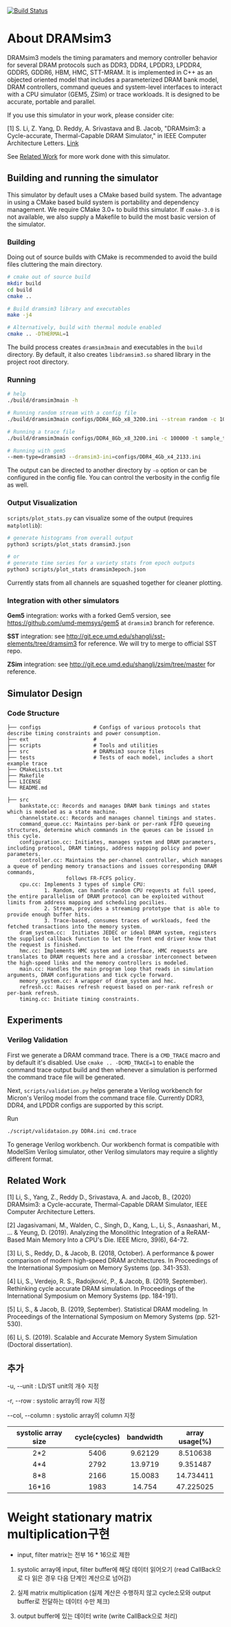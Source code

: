 [![Build Status](https://travis-ci.com/umd-memsys/DRAMsim3.svg?branch=master)](https://travis-ci.com/umd-memsys/DRAMsim3)

# About DRAMsim3

DRAMsim3 models the timing paramaters and memory controller behavior for several DRAM protocols such as DDR3, DDR4, LPDDR3, LPDDR4, GDDR5, GDDR6, HBM, HMC, STT-MRAM. It is implemented in C++ as an objected oriented model that includes a parameterized DRAM bank model, DRAM controllers, command queues and system-level interfaces to interact with a CPU simulator (GEM5, ZSim) or trace workloads. It is designed to be accurate, portable and parallel.
    
If you use this simulator in your work, please consider cite:

[1] S. Li, Z. Yang, D. Reddy, A. Srivastava and B. Jacob, "DRAMsim3: a Cycle-accurate, Thermal-Capable DRAM Simulator," in IEEE Computer Architecture Letters. [Link](https://ieeexplore.ieee.org/document/8999595)

See [Related Work](#related-work) for more work done with this simulator.


## Building and running the simulator

This simulator by default uses a CMake based build system.
The advantage in using a CMake based build system is portability and dependency management.
We require CMake 3.0+ to build this simulator.
If `cmake-3.0` is not available,
we also supply a Makefile to build the most basic version of the simulator.

### Building

Doing out of source builds with CMake is recommended to avoid the build files cluttering the main directory.

```bash
# cmake out of source build
mkdir build
cd build
cmake ..

# Build dramsim3 library and executables
make -j4

# Alternatively, build with thermal module enabled
cmake .. -DTHERMAL=1

```

The build process creates `dramsim3main` and executables in the `build` directory.
By default, it also creates `libdramsim3.so` shared library in the project root directory.

### Running

```bash
# help
./build/dramsim3main -h

# Running random stream with a config file
./build/dramsim3main configs/DDR4_8Gb_x8_3200.ini --stream random -c 100000 

# Running a trace file
./build/dramsim3main configs/DDR4_8Gb_x8_3200.ini -c 100000 -t sample_trace.txt

# Running with gem5
--mem-type=dramsim3 --dramsim3-ini=configs/DDR4_4Gb_x4_2133.ini

```

The output can be directed to another directory by `-o` option
or can be configured in the config file.
You can control the verbosity in the config file as well.

### Output Visualization

`scripts/plot_stats.py` can visualize some of the output (requires `matplotlib`):

```bash
# generate histograms from overall output
python3 scripts/plot_stats dramsim3.json

# or
# generate time series for a variety stats from epoch outputs
python3 scripts/plot_stats dramsim3epoch.json
```

Currently stats from all channels are squashed together for cleaner plotting.

### Integration with other simulators

**Gem5** integration: works with a forked Gem5 version, see https://github.com/umd-memsys/gem5 at `dramsim3` branch for reference.

**SST** integration: see http://git.ece.umd.edu/shangli/sst-elements/tree/dramsim3 for reference. We will try to merge to official SST repo.

**ZSim** integration: see http://git.ece.umd.edu/shangli/zsim/tree/master for reference.

## Simulator Design

### Code Structure

```
├── configs                 # Configs of various protocols that describe timing constraints and power consumption.
├── ext                     # 
├── scripts                 # Tools and utilities
├── src                     # DRAMsim3 source files
├── tests                   # Tests of each model, includes a short example trace
├── CMakeLists.txt
├── Makefile
├── LICENSE
└── README.md

├── src  
    bankstate.cc: Records and manages DRAM bank timings and states which is modeled as a state machine.
    channelstate.cc: Records and manages channel timings and states.
    command_queue.cc: Maintains per-bank or per-rank FIFO queueing structures, determine which commands in the queues can be issued in this cycle.
    configuration.cc: Initiates, manages system and DRAM parameters, including protocol, DRAM timings, address mapping policy and power parameters.
    controller.cc: Maintains the per-channel controller, which manages a queue of pending memory transactions and issues corresponding DRAM commands, 
                   follows FR-FCFS policy.
    cpu.cc: Implements 3 types of simple CPU: 
            1. Random, can handle random CPU requests at full speed, the entire parallelism of DRAM protocol can be exploited without limits from address mapping and scheduling pocilies. 
            2. Stream, provides a streaming prototype that is able to provide enough buffer hits.
            3. Trace-based, consumes traces of workloads, feed the fetched transactions into the memory system.
    dram_system.cc:  Initiates JEDEC or ideal DRAM system, registers the supplied callback function to let the front end driver know that the request is finished. 
    hmc.cc: Implements HMC system and interface, HMC requests are translates to DRAM requests here and a crossbar interconnect between the high-speed links and the memory controllers is modeled.
    main.cc: Handles the main program loop that reads in simulation arguments, DRAM configurations and tick cycle forward.
    memory_system.cc: A wrapper of dram_system and hmc.
    refresh.cc: Raises refresh request based on per-rank refresh or per-bank refresh.
    timing.cc: Initiate timing constraints.
```

## Experiments

### Verilog Validation

First we generate a DRAM command trace.
There is a `CMD_TRACE` macro and by default it's disabled.
Use `cmake .. -DCMD_TRACE=1` to enable the command trace output build and then
whenever a simulation is performed the command trace file will be generated.

Next, `scripts/validation.py` helps generate a Verilog workbench for Micron's Verilog model
from the command trace file.
Currently DDR3, DDR4, and LPDDR configs are supported by this script.

Run

```bash
./script/validataion.py DDR4.ini cmd.trace
```

To generage Verilog workbench.
Our workbench format is compatible with ModelSim Verilog simulator,
other Verilog simulators may require a slightly different format.


## Related Work

[1] Li, S., Yang, Z., Reddy D., Srivastava, A. and Jacob, B., (2020) DRAMsim3: a Cycle-accurate, Thermal-Capable DRAM Simulator, IEEE Computer Architecture Letters.

[2] Jagasivamani, M., Walden, C., Singh, D., Kang, L., Li, S., Asnaashari, M., ... & Yeung, D. (2019). Analyzing the Monolithic Integration of a ReRAM-Based Main Memory Into a CPU's Die. IEEE Micro, 39(6), 64-72.

[3] Li, S., Reddy, D., & Jacob, B. (2018, October). A performance & power comparison of modern high-speed DRAM architectures. In Proceedings of the International Symposium on Memory Systems (pp. 341-353).

[4] Li, S., Verdejo, R. S., Radojković, P., & Jacob, B. (2019, September). Rethinking cycle accurate DRAM simulation. In Proceedings of the International Symposium on Memory Systems (pp. 184-191).

[5] Li, S., & Jacob, B. (2019, September). Statistical DRAM modeling. In Proceedings of the International Symposium on Memory Systems (pp. 521-530).

[6] Li, S. (2019). Scalable and Accurate Memory System Simulation (Doctoral dissertation).



## 추가

-u, --unit : LD/ST unit의 개수 지정

-r, --row : systolic array의 row 지정

--col, --column : systolic array의 column 지정

|systolic array size|cycle(cycles)|bandwidth|array usage(%)|
|:------:|:------:|:-------:|:--------:|
|2*2|5406|9.62129|8.510638|
|4*4|2792|13.9719|9.351487|
|8*8|2166|15.0083|14.734411|
|16*16|1983|14.754|47.225025|


# Weight stationary matrix multiplication구현

- input, filter matrix는 전부 16 * 16으로 제한

1. systolic array에 input, filter buffer에 해당 데이터 읽어오기 (read CallBack으로 다 읽은 경우 다음 단계인 계산으로 넘어감)

2. 실제 matrix multiplication (실제 계산은 수행하지 않고 cycle소모와 output buffer로 전달하는 데이터 수만 체크)

3. output buffer에 있는 데이터 write (write CallBack으로 처리)
